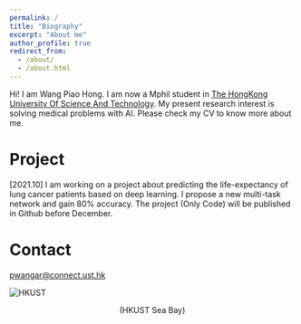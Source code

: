 ```yaml
---
permalink: /
title: "Biography"
excerpt: "About me"
author_profile: true
redirect_from: 
  - /about/
  - /about.html
---
```


Hi! I am Wang Piao Hong. I am now a Mphil student in [The HongKong University Of Science And Technology](https://hkust.edu.hk/zh-hans). My present research interest is solving medical problems with AI. Please check my CV to know more about me.


# Project
[2021.10] I am working on a project about predicting the life-expectancy of lung cancer patients based on deep learning. I propose a new multi-task network and gain 80% accuracy. The project (Only Code) will be published in Github before December.

# Contact
pwangar@connect.ust.hk
<br />

![HKUST](https://s3.bmp.ovh/imgs/2021/10/cc85a5d970d1609c.jpg)
<center>(HKUST Sea Bay)</center>

